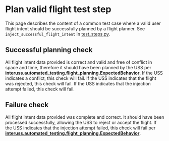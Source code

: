 # Plan valid flight test step

This page describes the content of a common test case where a valid user flight intent should be successfully planned by a flight planner.  See `inject_successful_flight_intent` in [test_steps.py](test_steps.py).

## Successful planning check

All flight intent data provided is correct and valid and free of conflict in space and time, therefore it should have been planned by the USS per **interuss.automated_testing.flight_planning.ExpectedBehavior**.  If the USS indicates a conflict, this check will fail.  If the USS indicates that the flight was rejected, this check will fail.  If the USS indicates that the injection attempt failed, this check will fail.

## Failure check

All flight intent data provided was complete and correct. It should have been processed successfully, allowing the USS
to reject or accept the flight. If the USS indicates that the injection attempt failed, this check will fail per
**[interuss.automated_testing.flight_planning.ExpectedBehavior](../../requirements/interuss/automated_testing/flight_planning.md)**.
